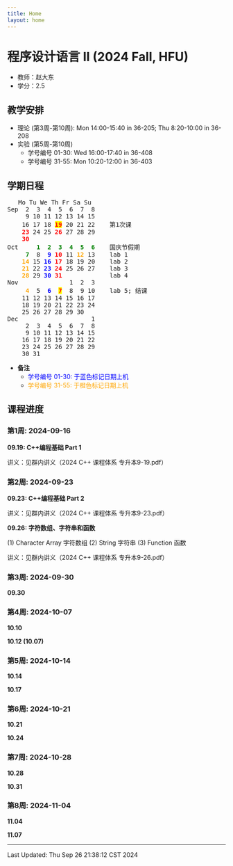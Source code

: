 ```yaml
---
title: Home
layout: home
---
```


# 程序设计语言 II (2024 Fall, HFU)

-   教师：赵大东
-   学分：2.5

## 教学安排

- 理论 (第3周-第10周): Mon 14:00-15:40 in 36-205; Thu 8:20-10:00 in 36-208
- 实验 (第5周-第10周)
    - 学号编号 01-30: Wed 16:00-17:40 in 36-408
    - 学号编号 31-55: Mon 10:20-12:00 in 36-403

## 学期日程

<pre>	Mo Tu We Th Fr Sa Su
Sep	 2  3  4  5  6  7  8	
	 9 10 11 12 13 14 15	
	16 17 18 <span style="background:yellow; color: red;"><b>19</b></span> 20 21 22    第1次课
	<span style="color: red;"><b>23</b></span> 24 25 <span style="color: red;"><b>26</b></span> 27 28 29	
	<span style="color: red;"><b>30</b></span>
Oct	    <span style="color: green;"><b>1  2  3  4  5  6</b></span>    国庆节假期
	<span style="color: green;"><b> 7</b></span>  8  <span style="color: blue;"><b>9</b></span> <span style="color: red;"><b>10</b></span> 11 <span style="color: orange;"><b>12</b></span> 13    lab 1
	<span style="color: orange;"><b>14</b></span> 15 <span style="color: blue;"><b>16</b></span> <span style="color: red;"><b>17</b></span> 18 19 20    lab 2
	<span style="color: orange;"><b>21</b></span> 22 <span style="color: blue;"><b>23</b></span> <span style="color: red;"><b>24</b></span> 25 26 27    lab 3
	<span style="color: orange;"><b>28</b></span> 29 <span style="color: blue;"><b>30</b></span> <span style="color: red;"><b>31</b></span>             lab 4
Nov	             1  2  3	
	 <span style="color: orange;"><b>4</b></span>  5  <span style="color: blue;"><b>6</b></span>  <span style="background:yellow; color: red"><b>7</b></span>  8  9 10    lab 5; 结课
	11 12 13 14 15 16 17	
	18 19 20 21 22 23 24    
	25 26 27 28 29 30   
Dec	                   1
	 2  3  4  5  6  7  8	
	 9 10 11 12 13 14 15	
	16 17 18 19 20 21 22
	23 24 25 26 27 28 29
	30 31
</pre>

-   **备注**
    -   <span style="color: blue;">学号编号 01-30: 于蓝色标记日期上机</span>
    -   <span style="color: orange;">学号编号 31-55: 于橙色标记日期上机</span>

## 课程进度

### 第1周: 2024-09-16

**09.19:    C++编程基础 Part 1**

讲义：见群内讲义（2024 C++ 课程体系 专升本9-19.pdf）

### 第2周: 2024-09-23

**09.23:    C++编程基础 Part 2**

讲义：见群内讲义（2024 C++ 课程体系 专升本9-23.pdf）

**09.26:    字符数组、字符串和函数**

(1) Character Array 字符数组 (2) String 字符串 (3) Function 函数

讲义：见群内讲义（2024 C++ 课程体系 专升本9-26.pdf）

### 第3周: 2024-09-30

**09.30**

### 第4周: 2024-10-07

**10.10**

**10.12 (10.07)**

### 第5周: 2024-10-14

**10.14**

**10.17**

### 第6周: 2024-10-21

**10.21**

**10.24**

### 第7周: 2024-10-28

**10.28**

**10.31**

### 第8周: 2024-11-04

**11.04**

**11.07**

---

Last Updated: Thu Sep 26 21:38:12 CST 2024
